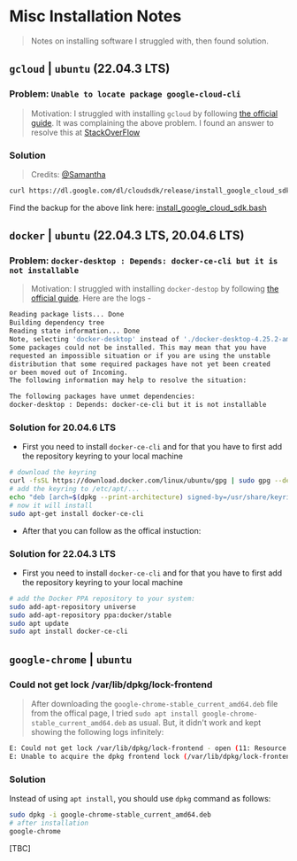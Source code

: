 # Misc Installation Notes
> Notes on installing software I struggled with, then found solution.

## `gcloud` | `ubuntu` (22.04.3 LTS)
### Problem: `Unable to locate package google-cloud-cli`
> Motivation: I struggled with installing `gcloud` by following [the official guide](https://cloud.google.com/sdk/docs/install). It was  complaining the above problem. I found an answer to resolve this at [StackOverFlow](https://stackoverflow.com/questions/23247943/trouble-installing-google-cloud-sdk-in-ubuntu)
### Solution
> Credits: [@Samantha](https://stackoverflow.com/users/3359481/samantha)
```sh
curl https://dl.google.com/dl/cloudsdk/release/install_google_cloud_sdk.bash | bash
```
Find the backup for the above link here: [install_google_cloud_sdk.bash](/resources/install_google_cloud_sdk.bash)

## `docker` | `ubuntu` (22.04.3 LTS, 20.04.6 LTS)
### Problem: `docker-desktop : Depends: docker-ce-cli but it is not installable`
> Motivation: I struggled with installing `docker-destop` by following [the official guide](https://docs.docker.com/desktop/install/ubuntu/). Here are the logs -
```sh
Reading package lists... Done
Building dependency tree       
Reading state information... Done
Note, selecting 'docker-desktop' instead of './docker-desktop-4.25.2-amd64.deb'
Some packages could not be installed. This may mean that you have
requested an impossible situation or if you are using the unstable
distribution that some required packages have not yet been created
or been moved out of Incoming.
The following information may help to resolve the situation:

The following packages have unmet dependencies:
docker-desktop : Depends: docker-ce-cli but it is not installable
```
### Solution for 20.04.6 LTS
- First you need to install `docker-ce-cli` and for that you have to first add the repository keyring to your local machine  
```sh
# download the keyring
curl -fsSL https://download.docker.com/linux/ubuntu/gpg | sudo gpg --dearmor -o /usr/share/keyrings/docker-archive-keyring.gpg
# add the keyring to /etc/apt/...
echo "deb [arch=$(dpkg --print-architecture) signed-by=/usr/share/keyrings/docker-archive-keyring.gpg] https://download.docker.com/linux/ubuntu $(lsb_release -cs) stable" | sudo tee /etc/apt/sources.list.d/docker.list > /dev/null
# now it will install
sudo apt-get install docker-ce-cli
```
- After that you can follow as the offical instuction:

### Solution for 22.04.3 LTS
- First you need to install `docker-ce-cli` and for that you have to first add the repository keyring to your local machine  
```sh
# add the Docker PPA repository to your system:
sudo add-apt-repository universe
sudo add-apt-repository ppa:docker/stable
sudo apt update
sudo apt install docker-ce-cli
```

## `google-chrome` | `ubuntu`
### Could not get lock /var/lib/dpkg/lock-frontend
> After downloading the `google-chrome-stable_current_amd64.deb` file from the offical page, I tried `sudo apt install google-chrome-stable_current_amd64.deb` as usual. But, it didn't work and kept showing the following logs infinitely:
```sh
E: Could not get lock /var/lib/dpkg/lock-frontend - open (11: Resource temporarily unavailable)  
E: Unable to acquire the dpkg frontend lock (/var/lib/dpkg/lock-frontend), is another process using it?
```
### Solution
Instead of using `apt install`, you should use `dpkg` command as follows:
```sh
sudo dpkg -i google-chrome-stable_current_amd64.deb
# after installation
google-chrome
```

[TBC]
